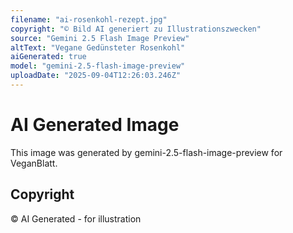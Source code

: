 ```yaml
---
filename: "ai-rosenkohl-rezept.jpg"
copyright: "© Bild AI generiert zu Illustrationszwecken"
source: "Gemini 2.5 Flash Image Preview"
altText: "Vegane Gedünsteter Rosenkohl"
aiGenerated: true
model: "gemini-2.5-flash-image-preview"
uploadDate: "2025-09-04T12:26:03.246Z"
---
```


# AI Generated Image

This image was generated by gemini-2.5-flash-image-preview for VeganBlatt.

## Copyright
© AI Generated - for illustration
